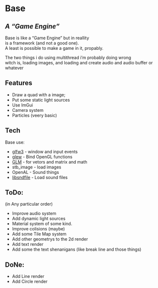 <h1 class="code-line" data-line-start=0 data-line-end=1 ><a id="Base_0"></a>Base</h1>
<h2 class="code-line" data-line-start=1 data-line-end=2 ><a id="_A_Game_Engine__1"></a><em>A “Game Engine”</em></h2>
<p class="has-line-data" data-line-start="3" data-line-end="6">Base is like a “Game Engine” but in reallity<br>
is a framework (and not a good one).<br>
A least is possible to make a game in it, propably.</p>
<p class="has-line-data" data-line-start="7" data-line-end="9">The two things i do using multithread i’m probably doing wrong<br>
witch is, loading images, and loading and create audio and audio buffer or whatever</p>
<h2 class="code-line" data-line-start=10 data-line-end=11 ><a id="Features_10"></a>Features</h2>
<ul>
<li class="has-line-data" data-line-start="12" data-line-end="13">Draw a quad with a image;</li>
<li class="has-line-data" data-line-start="13" data-line-end="14">Put some static light sources</li>
<li class="has-line-data" data-line-start="14" data-line-end="15">Use ImGui</li>
<li class="has-line-data" data-line-start="15" data-line-end="16">Camera system</li>
<li class="has-line-data" data-line-start="16" data-line-end="18">Particles (veery basic)</li>
</ul>
<h2 class="code-line" data-line-start=18 data-line-end=19 ><a id="Tech_18"></a>Tech</h2>
<p class="has-line-data" data-line-start="20" data-line-end="21">Base use:</p>
<ul>
<li class="has-line-data" data-line-start="22" data-line-end="23"><a href="https://github.com/glfw/glfw">glfw3</a> - window and input events</li>
<li class="has-line-data" data-line-start="23" data-line-end="24"><a href="http://glew.sourceforge.net/">glew</a> - Bind OpenGL functions</li>
<li class="has-line-data" data-line-start="24" data-line-end="25"><a href="https://github.com/g-truc/glm">GLM</a> - for vetors and matrix and math</li>
<li class="has-line-data" data-line-start="25" data-line-end="26">stb_image - load images</li>
<li class="has-line-data" data-line-start="26" data-line-end="27">OpenAL - Sound things</li>
<li class="has-line-data" data-line-start="27" data-line-end="29"><a href="https://github.com/libsndfile/libsndfile">libsndfile</a> - Load sound files</li>
</ul>
<h2 class="code-line" data-line-start=29 data-line-end=30 ><a id="ToDo_29"></a>ToDo:</h2>
<p class="has-line-data" data-line-start="30" data-line-end="31">(in Any particular order)</p>
<ul>
<li class="has-line-data" data-line-start="31" data-line-end="32">Improve audio system</li>
<li class="has-line-data" data-line-start="32" data-line-end="33">Add dynamic light sources</li>
<li class="has-line-data" data-line-start="33" data-line-end="34">Material system of some kind.</li>
<li class="has-line-data" data-line-start="34" data-line-end="35">Improve colisions (maybe)</li>
<li class="has-line-data" data-line-start="35" data-line-end="36">Add some Tile Map system</li>
<li class="has-line-data" data-line-start="36" data-line-end="37">Add other geometrys to the 2d render</li>
<li class="has-line-data" data-line-start="37" data-line-end="38">Add text render</li>
<li class="has-line-data" data-line-start="38" data-line-end="39">Add some the text shenanigans (like break line and those things)</li>
</ul>

<h2 class="code-line" data-line-start=29 data-line-end=30 ><a id="ToDo_29"></a>DoNe:</h2>
<ul>
<li class="has-line-data" data-line-start="38" data-line-end="39">Add Line render</li>
<li class="has-line-data" data-line-start="38" data-line-end="39">Add Circle render</li>
</ul>